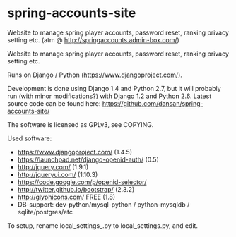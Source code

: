 spring-accounts-site
====================

Website to manage spring player accounts, password reset, ranking privacy setting etc.
(atm @ http://springaccounts.admin-box.com/)

Website to manage spring player accounts, password reset, ranking privacy setting etc.

Runs on Django / Python (https://www.djangoproject.com/).

Development is done using Django 1.4 and Python 2.7, but it will probably run
(with minor modifications?) with Django 1.2 and Python 2.6.
Latest source code can be found here: https://github.com/dansan/spring-accounts-site/

The software is licensed as GPLv3, see COPYING.


Used software:
* https://www.djangoproject.com/ (1.4.5)
* https://launchpad.net/django-openid-auth/ (0.5)
* http://jquery.com/ (1.9.1)
* http://jqueryui.com/ (1.10.3)
* https://code.google.com/p/openid-selector/
* http://twitter.github.io/bootstrap/ (2.3.2)
* http://glyphicons.com/ FREE (1.8)
* DB-support: dev-python/mysql-python / python-mysqldb / sqlite/postgres/etc

To setup, rename local_settings_.py to local_settings.py, and edit.
